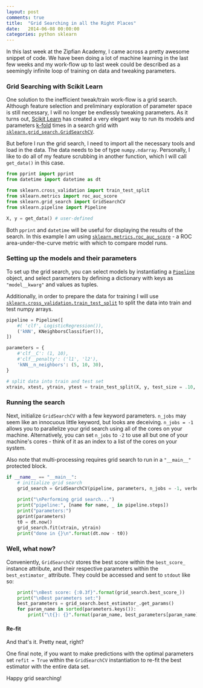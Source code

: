 ```yaml
---
layout: post
comments: true
title:  "Grid Searching in all the Right Places"
date:   2014-06-08 00:00:00
categories: python sklearn
---
```


In this last week at the Zipfian Academy, I came across a pretty awesome snippet of code. We have been doing a lot of machine learning in the last few weeks and my work-flow up to last week could be described as a seemingly infinite loop of training on data and tweaking parameters.

### Grid Searching with Scikit Learn

One solution to the inefficient tweak/train work-flow is a grid search. Although feature selection and preliminary exploration of parameter space is still necessary, I will no longer be endlessly tweaking parameters. As it turns out, [Scikit Learn](http://scikit-learn.org/) has created a very elegant way to run its models and parameters [k-fold](http://en.wikipedia.org/wiki/Cross-validation_(statistics)) times in a search grid with [`sklearn.grid_search.GridSearchCV`](http://scikit-learn.org/stable/modules/generated/sklearn.grid_search.GridSearchCV.html).

But before I run the grid search, I need to import all the necessary tools and load in the data. The data needs to be of type `numpy.ndarray`. Personally, I like to do all of my feature scrubbing in another function, which I will call `get_data()` in this case.

```python
from pprint import pprint
from datetime import datetime as dt

from sklearn.cross_validation import train_test_split
from sklearn.metrics import roc_auc_score
from sklearn.grid_search import GridSearchCV
from sklearn.pipeline import Pipeline

X, y = get_data() # user-defined
```

Both `pprint` and `datetime` will be useful for displaying the results of the search. In this example I am using [`sklearn.metrics.roc_auc_score`](http://scikit-learn.org/stable/modules/generated/sklearn.metrics.roc_auc_score.html) - a ROC area-under-the-curve metric with which to compare model runs. 

### Setting up the models and their parameters

To set up the grid search, you can select models by instantiating a [`Pipeline`](http://scikit-learn.org/stable/modules/generated/sklearn.pipeline.Pipeline.html) object, and select parameters by defining a dictionary with keys as `"model__kwarg"` and values as tuples.

Additionally, in order to prepare the data for training I will use [`sklearn.cross_validation.train_test_split`](http://scikit-learn.org/stable/modules/generated/sklearn.grid_search.GridSearchCV.html) to split the data into train and test numpy arrays.

```python
pipeline = Pipeline([
    #( 'clf', LogisticRegression()),
    ('kNN', KNeighborsClassifier()),
])

parameters = {
    #'clf__C': (1, 10),
    #'clf__penalty': ('l1', 'l2'),
    'kNN__n_neighbors': (5, 10, 30),
}

# split data into train and test set
xtrain, xtest, ytrain, ytest = train_test_split(X, y, test_size = .10, random_state = 1)
```

### Running the search

Next, initialize `GridSearchCV` with a few keyword parameters. `n_jobs` may seem like an innocuous little keyword, but looks are deceiving. `n_jobs = -1` allows you to parallelize your grid search using all of the cores on your machine. Alternatively, you can set `n_jobs` to `-2` to use all but one of your machine's cores - think of it as an index to a list of the cores on your system.

Also note that multi-processing requires grid search to run in a `"__main__"` protected block.

```python
if __name__ == "__main__":
    # initialize grid search
    grid_search = GridSearchCV(pipeline, parameters, n_jobs = -1, verbose = 1, scoring = "roc_auc")
 
    print("\nPerforming grid search...")
    print("pipeline:", [name for name, _ in pipeline.steps])
    print("parameters:")
    pprint(parameters)
    t0 = dt.now()
    grid_search.fit(xtrain, ytrain)
    print("done in {}\n".format(dt.now - t0))
```

### Well, what now?

Conveniently, `GridSearchCV` stores the best score within the `best_score_` instance attribute, and their respective parameters within the `best_estimator_` attribute. They could be accessed and sent to `stdout` like so:

```python
    print("\nBest score: {:0.3f}".format(grid_search.best_score_))
    print("\nBest parameters set:")
    best_parameters = grid_search.best_estimator_.get_params()
    for param_name in sorted(parameters.keys()):
        print("\t{}: {}".format(param_name, best_parameters[param_name]))
```

#### Re-fit

And that's it. Pretty neat, right?

One final note, if you want to make predictions with the optimal parameters set `refit = True` within the `GridSearchCV` instantiation to re-fit the best estimator with the entire data set.

Happy grid searching!
